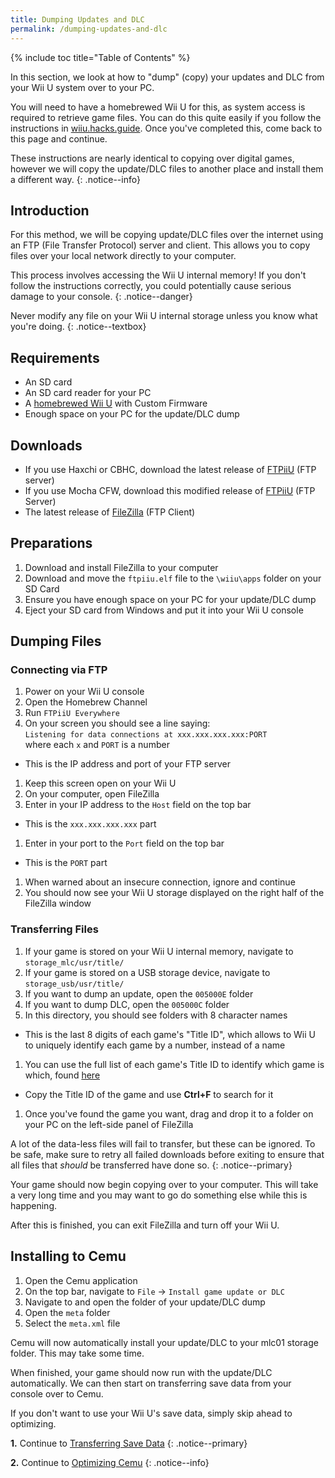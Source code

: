 ```yaml
---
title: Dumping Updates and DLC
permalink: /dumping-updates-and-dlc
---
```


{% include toc title="Table of Contents" %}

In this section, we look at how to "dump" (copy) your updates and DLC from your Wii U system over to your PC.

You will need to have a homebrewed Wii U for this, as system access is required to retrieve game files. You can do this quite easily if you follow the instructions in [wiiu.hacks.guide](https://wiiu.hacks.guide/). Once you've completed this, come back to this page and continue.

These instructions are nearly identical to copying over digital games, however we will copy the update/DLC files to another place and install them a different way.
{: .notice--info}

## Introduction

For this method, we will be copying update/DLC files over the internet using an FTP (File Transfer Protocol) server and client. This allows you to copy files over your local network directly to your computer.

This process involves accessing the Wii U internal memory! If you don't follow the instructions correctly, you could potentially cause serious damage to your console.
{: .notice--danger}

Never modify any file on your Wii U internal storage unless you know what you're doing.
{: .notice--textbox}

## Requirements

- An SD card
- An SD card reader for your PC
- A [homebrewed Wii U](https://wiiu.hacks.guide/) with Custom Firmware
- Enough space on your PC for the update/DLC dump

## Downloads

- If you use Haxchi or CBHC, download the latest release of [FTPiiU](https://github.com/FIX94/ftpiiu/releases) (FTP server)
- If you use Mocha CFW, download this modified release of [FTPiiU](/assets/files/ftpiiu_everywhere.elf) (FTP Server)
- The latest release of [FileZilla](https://filezilla-project.org/download.php?show_all=1) (FTP Client)

## Preparations

1. Download and install FileZilla to your computer
1. Download and move the `ftpiiu.elf` file to the `\wiiu\apps` folder on your SD Card
1. Ensure you have enough space on your PC for your update/DLC dump
1. Eject your SD card from Windows and put it into your Wii U console

## Dumping Files

### Connecting via FTP

1. Power on your Wii U console
1. Open the Homebrew Channel
1. Run `FTPiiU Everywhere`
1. On your screen you should see a line saying:<br>
    `Listening for data connections at xxx.xxx.xxx.xxx:PORT`<br>
    where each `x` and `PORT` is a number
  - This is the IP address and port of your FTP server
1. Keep this screen open on your Wii U
1. On your computer, open FileZilla
1. Enter in your IP address to the `Host` field on the top bar
  - This is the `xxx.xxx.xxx.xxx` part
1. Enter in your port to the `Port` field on the top bar
  - This is the `PORT` part
1. When warned about an insecure connection, ignore and continue
1. You should now see your Wii U storage displayed on the right half of the FileZilla window

### Transferring Files

1. If your game is stored on your Wii U internal memory, navigate to `storage_mlc/usr/title/`
1. If your game is stored on a USB storage device, navigate to `storage_usb/usr/title/`
1. If you want to dump an update, open the `005000E` folder
1. If you want to dump DLC, open the `005000C` folder
1. In this directory, you should see folders with 8 character names
  - This is the last 8 digits of each game's "Title ID", which allows to Wii U to uniquely identify each game by a number, instead of a name
1. You can use the full list of each game's Title ID to identify which game is which, found [here](http://wiiubrew.org/wiki/Title_database#00050000:_eShop_and_disc_titles)
  - Copy the Title ID of the game and use **Ctrl+F** to search for it
1. Once you've found the game you want, drag and drop it to a folder on your PC on the left-side panel of FileZilla

A lot of the data-less files will fail to transfer, but these can be ignored. To be safe, make sure to retry all failed downloads before exiting to ensure that all files that _should_ be transferred have done so.
{: .notice--primary}

Your game should now begin copying over to your computer. This will take a very long time and you may want to go do something else while this is happening.

After this is finished, you can exit FileZilla and turn off your Wii U.

## Installing to Cemu

1. Open the Cemu application
1. On the top bar, navigate to `File` -> `Install game update or DLC`
1. Navigate to and open the folder of your update/DLC dump
1. Open the `meta` folder
1. Select the `meta.xml` file

Cemu will now automatically install your update/DLC to your mlc01 storage folder. This may take some time.

When finished, your game should now run with the update/DLC automatically. We can then start on transferring save data from your console over to Cemu.

If you don't want to use your Wii U's save data, simply skip ahead to optimizing.

**1.** Continue to [Transferring Save Data](transferring-save-data)
{: .notice--primary}

**2.** Continue to [Optimizing Cemu](optimizing-cemu)
{: .notice--info}
